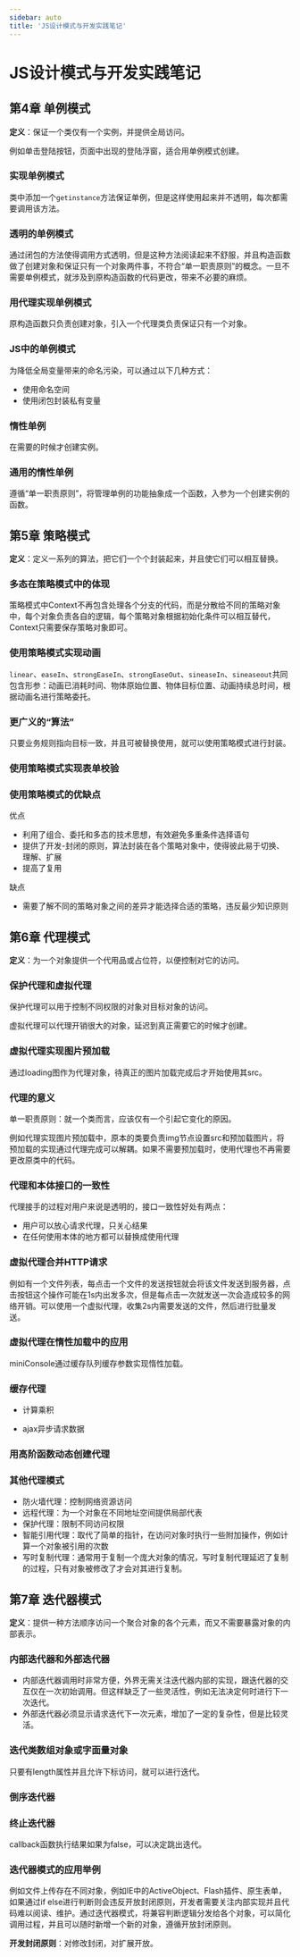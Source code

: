 ```yaml
---
sidebar: auto
title: 'JS设计模式与开发实践笔记'
---
```


# JS设计模式与开发实践笔记

## 第4章 单例模式

**定义**：保证一个类仅有一个实例，并提供全局访问。

例如单击登陆按钮，页面中出现的登陆浮窗，适合用单例模式创建。

### 实现单例模式

类中添加一个`getinstance`方法保证单例，但是这样使用起来并不透明，每次都需要调用该方法。

### 透明的单例模式

通过闭包的方法使得调用方式透明，但是这种方法阅读起来不舒服，并且构造函数做了创建对象和保证只有一个对象两件事，不符合“单一职责原则”的概念。一旦不需要单例模式，就涉及到原构造函数的代码更改，带来不必要的麻烦。

### 用代理实现单例模式

原构造函数只负责创建对象，引入一个代理类负责保证只有一个对象。

### JS中的单例模式

为降低全局变量带来的命名污染，可以通过以下几种方式：

- 使用命名空间
- 使用闭包封装私有变量

### 惰性单例

在需要的时候才创建实例。

### 通用的惰性单例

遵循“单一职责原则”，将管理单例的功能抽象成一个函数，入参为一个创建实例的函数。



## 第5章 策略模式

**定义**：定义一系列的算法，把它们一个个封装起来，并且使它们可以相互替换。

### 多态在策略模式中的体现

策略模式中Context不再包含处理各个分支的代码，而是分散给不同的策略对象中，每个对象负责各自的逻辑，每个策略对象根据初始化条件可以相互替代，Context只需要保存策略对象即可。

### 使用策略模式实现动画

`linear`、`easeIn`、`strongEaseIn`、`strongEaseOut`、`sineaseIn`、`sineaseout`共同包含形参：动画已消耗时间、物体原始位置、物体目标位置、动画持续总时间，根据动画名进行策略委托。

### 更广义的“算法”

只要业务规则指向目标一致，并且可被替换使用，就可以使用策略模式进行封装。

### 使用策略模式实现表单校验

### 使用策略模式的优缺点

优点

- 利用了组合、委托和多态的技术思想，有效避免多重条件选择语句
- 提供了开发-封闭的原则，算法封装在各个策略对象中，使得彼此易于切换、理解、扩展
- 提高了复用

缺点

- 需要了解不同的策略对象之间的差异才能选择合适的策略，违反最少知识原则



## 第6章 代理模式

**定义**：为一个对象提供一个代用品或占位符，以便控制对它的访问。

### 保护代理和虚拟代理

保护代理可以用于控制不同权限的对象对目标对象的访问。

虚拟代理可以代理开销很大的对象，延迟到真正需要它的时候才创建。

### 虚拟代理实现图片预加载

通过loading图作为代理对象，待真正的图片加载完成后才开始使用其src。

### 代理的意义

单一职责原则：就一个类而言，应该仅有一个引起它变化的原因。

例如代理实现图片预加载中，原本的类要负责img节点设置src和预加载图片，将预加载的实现通过代理完成可以解耦。如果不需要预加载时，使用代理也不再需要更改原类中的代码。

### 代理和本体接口的一致性

代理接手的过程对用户来说是透明的，接口一致性好处有两点：

- 用户可以放心请求代理，只关心结果
- 在任何使用本体的地方都可以替换成使用代理

### 虚拟代理合并HTTP请求

例如有一个文件列表，每点击一个文件的发送按钮就会将该文件发送到服务器，点击按钮这个操作可能在1s内出发多次，但是每点击一次就发送一次会造成较多的网络开销。可以使用一个虚拟代理，收集2s内需要发送的文件，然后进行批量发送。

### 虚拟代理在惰性加载中的应用

miniConsole通过缓存队列缓存参数实现惰性加载。

### 缓存代理

- 计算乘积

- ajax异步请求数据

### 用高阶函数动态创建代理

### 其他代理模式

- 防火墙代理：控制网络资源访问
- 远程代理：为一个对象在不同地址空间提供局部代表
- 保护代理：限制不同访问权限
- 智能引用代理：取代了简单的指针，在访问对象时执行一些附加操作，例如计算一个对象被引用的次数
- 写时复制代理：通常用于复制一个庞大对象的情况，写时复制代理延迟了复制的过程，只有对象被修改了才会对其进行复制。



## 第7章 迭代器模式

**定义**：提供一种方法顺序访问一个聚合对象的各个元素，而又不需要暴露对象的内部表示。

### 内部迭代器和外部迭代器

- 内部迭代器调用时非常方便，外界无需关注迭代器内部的实现，跟迭代器的交互仅在一次初始调用。但这样缺乏了一些灵活性，例如无法决定何时进行下一次迭代。
- 外部迭代器必须显示请求迭代下一次元素，增加了一定的复杂性，但是比较灵活。

### 迭代类数组对象或字面量对象

只要有length属性并且允许下标访问，就可以进行迭代。

### 倒序迭代器

### 终止迭代器

callback函数执行结果如果为false，可以决定跳出迭代。

### 迭代器模式的应用举例

例如文件上传存在不同对象，例如IE中的ActiveObject、Flash插件、原生表单，如果通过if else进行判断则会违反开放封闭原则，开发者需要关注内部实现并且代码难以阅读、维护。通过迭代器模式，将兼容判断逻辑分发给各个对象，可以简化调用过程，并且可以随时新增一个新的对象，遵循开放封闭原则。

**开发封闭原则**：对修改封闭，对扩展开放。